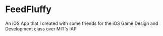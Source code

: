 FeedFluffy
==========

An iOS App that I created with some friends for the iOS Game Design and Development class over MIT's IAP
